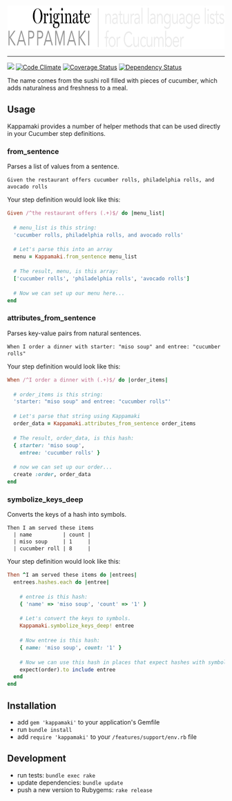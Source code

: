 <img src="documentation/logo.png" width="784" height="100" alt="logo">
<hr>

<a href="https://travis-ci.org/Originate/kappamaki" alt="Build Status" target="_blank"><img src="https://travis-ci.org/Originate/kappamaki.svg?branch=master"></a> [![Code Climate](https://codeclimate.com/github/Originate/kappamaki/badges/gpa.svg)](https://codeclimate.com/github/Originate/kappamaki) [![Coverage Status](https://coveralls.io/repos/Originate/kappamaki/badge.svg?branch=master&service=github)](https://coveralls.io/github/Originate/kappamaki?branch=master) [![Dependency Status](https://gemnasium.com/Originate/kappamaki.svg)](https://gemnasium.com/Originate/kappamaki)

The name comes from the sushi roll filled with pieces of cucumber,
which adds naturalness and freshness to a meal.


## Usage

Kappamaki provides a number of helper methods that can be used directly
in your Cucumber step definitions.

### from_sentence

Parses a list of values from a sentence.

```cucumber
Given the restaurant offers cucumber rolls, philadelphia rolls, and avocado rolls
```

Your step definition would look like this:

```ruby
Given /^the restaurant offers (.+)$/ do |menu_list|

  # menu_list is this string:
  'cucumber rolls, philadelphia rolls, and avocado rolls'

  # Let's parse this into an array
  menu = Kappamaki.from_sentence menu_list

  # The result, menu, is this array:
  ['cucumber rolls', 'philadelphia rolls', 'avocado rolls']

  # Now we can set up our menu here...
end
```


### attributes_from_sentence

Parses key-value pairs from natural sentences.

```cucumber
When I order a dinner with starter: "miso soup" and entree: "cucumber rolls"
```

Your step definition would look like this:

```ruby
When /^I order a dinner with (.+)$/ do |order_items|

  # order_items is this string:
  'starter: "miso soup" and entree: "cucumber rolls"'

  # Let's parse that string using Kappamaki
  order_data = Kappamaki.attributes_from_sentence order_items

  # The result, order_data, is this hash:
  { starter: 'miso soup',
    entree: 'cucumber rolls' }

  # now we can set up our order...
  create :order, order_data
end
```


### symbolize_keys_deep

Converts the keys of a hash into symbols.

```cucumber
Then I am served these items
  | name          | count |
  | miso soup     | 1     |
  | cucumber roll | 8     |
```

Your step definition would look like this:

```ruby
Then ^I am served these items do |entrees|
  entrees.hashes.each do |entree|

    # entree is this hash:
    { 'name' => 'miso soup', 'count' => '1' }

    # Let's convert the keys to symbols.
    Kappamaki.symbolize_keys_deep! entree

    # Now entree is this hash:
    { name: 'miso soup', count: '1' }

    # Now we can use this hash in places that expect hashes with symbols
    expect(order).to include entree
  end
end
```


## Installation

* add `gem 'kappamaki'` to your application's Gemfile
* run `bundle install`
* add `require 'kappamaki'` to your `/features/support/env.rb` file


## Development

* run tests: `bundle exec rake`
* update dependencies: `bundle update`
* push a new version to Rubygems: `rake release`
